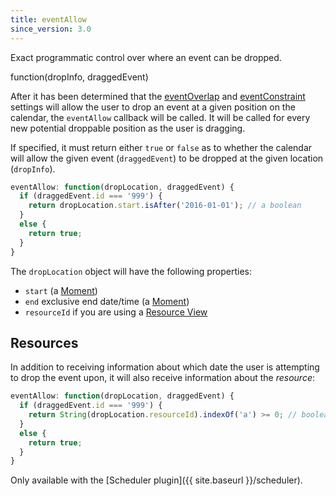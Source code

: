 ```yaml
---
title: eventAllow
since_version: 3.0
---
```


Exact programmatic control over where an event can be dropped.

<div class='spec' markdown='1'>
function(dropInfo, draggedEvent)
</div>

After it has been determined that the [eventOverlap](eventOverlap) and [eventConstraint](eventConstraint) settings will allow the user to drop an event at a given position on the calendar, the `eventAllow` callback will be called. It will be called for every new potential droppable position as the user is dragging.

If specified, it must return either `true` or `false` as to whether the calendar will allow the given event (`draggedEvent`) to be dropped at the given location (`dropInfo`).

```js
eventAllow: function(dropLocation, draggedEvent) {
  if (draggedEvent.id === '999') {
    return dropLocation.start.isAfter('2016-01-01'); // a boolean
  }
  else {
    return true;
  }
}
```

The `dropLocation` object will have the following properties:

- `start` (a [Moment](moment))
- `end` exclusive end date/time (a [Moment](moment))
- `resourceId` if you are using a [Resource View](scheduler)


## Resources

In addition to receiving information about which date the user is attempting to drop the event upon, it will also receive information about the *resource*:

```js
eventAllow: function(dropLocation, draggedEvent) {
  if (draggedEvent.id === '999') {
    return String(dropLocation.resourceId).indexOf('a') >= 0; // boolean
  }
  else {
    return true;
  }
}
```

Only available with the [Scheduler plugin]({{ site.baseurl }}/scheduler).
